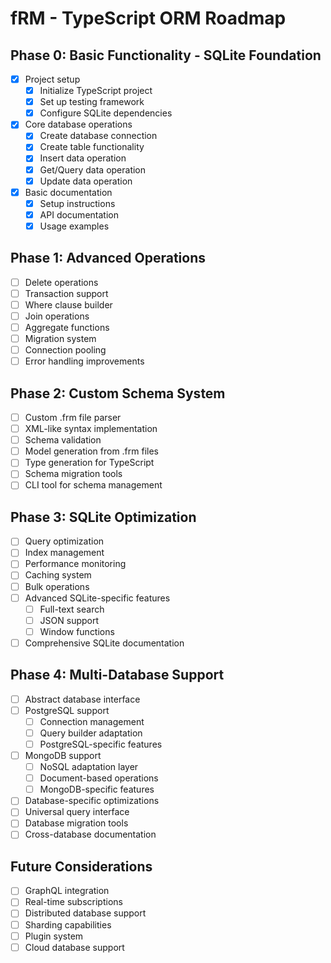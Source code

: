 # fRM - TypeScript ORM Roadmap

## Phase 0: Basic Functionality - SQLite Foundation
- [x] Project setup
  - [x] Initialize TypeScript project
  - [x] Set up testing framework
  - [x] Configure SQLite dependencies
- [x] Core database operations
  - [x] Create database connection
  - [x] Create table functionality
  - [x] Insert data operation
  - [x] Get/Query data operation
  - [x] Update data operation
- [x] Basic documentation
  - [x] Setup instructions
  - [x] API documentation
  - [x] Usage examples

## Phase 1: Advanced Operations
- [ ] Delete operations
- [ ] Transaction support
- [ ] Where clause builder
- [ ] Join operations
- [ ] Aggregate functions
- [ ] Migration system
- [ ] Connection pooling
- [ ] Error handling improvements

## Phase 2: Custom Schema System
- [ ] Custom .frm file parser
- [ ] XML-like syntax implementation
- [ ] Schema validation
- [ ] Model generation from .frm files
- [ ] Type generation for TypeScript
- [ ] Schema migration tools
- [ ] CLI tool for schema management

## Phase 3: SQLite Optimization
- [ ] Query optimization
- [ ] Index management
- [ ] Performance monitoring
- [ ] Caching system
- [ ] Bulk operations
- [ ] Advanced SQLite-specific features
  - [ ] Full-text search
  - [ ] JSON support
  - [ ] Window functions
- [ ] Comprehensive SQLite documentation

## Phase 4: Multi-Database Support
- [ ] Abstract database interface
- [ ] PostgreSQL support
  - [ ] Connection management
  - [ ] Query builder adaptation
  - [ ] PostgreSQL-specific features
- [ ] MongoDB support
  - [ ] NoSQL adaptation layer
  - [ ] Document-based operations
  - [ ] MongoDB-specific features
- [ ] Database-specific optimizations
- [ ] Universal query interface
- [ ] Database migration tools
- [ ] Cross-database documentation

## Future Considerations
- [ ] GraphQL integration
- [ ] Real-time subscriptions
- [ ] Distributed database support
- [ ] Sharding capabilities
- [ ] Plugin system
- [ ] Cloud database support
